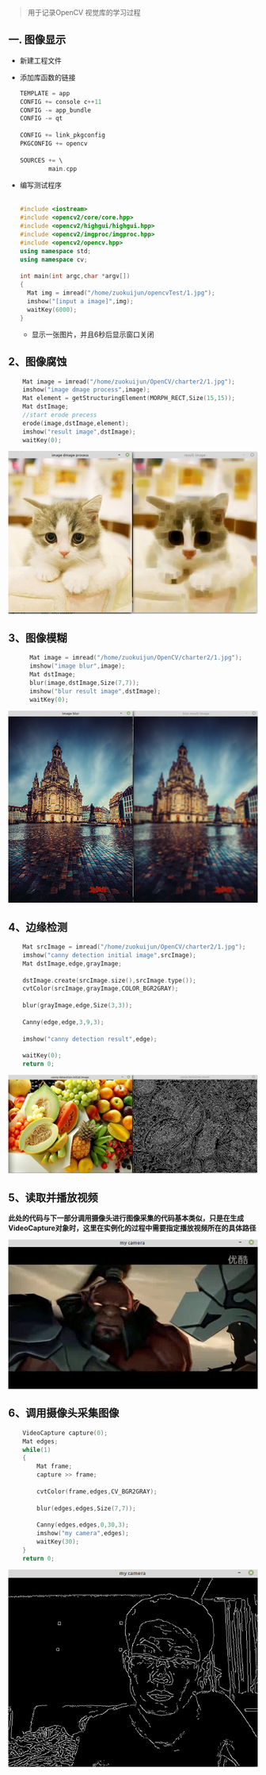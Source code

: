 

>  用于记录OpenCV 视觉库的学习过程
>

## 一. 图像显示

* 新建工程文件

* 添加库函数的链接

  ```c++
  TEMPLATE = app
  CONFIG += console c++11
  CONFIG -= app_bundle
  CONFIG -= qt
  
  CONFIG += link_pkgconfig
  PKGCONFIG += opencv
  
  SOURCES += \
          main.cpp
  ```

* 编写测试程序

  ```c++
  
  #include <iostream>
  #include <opencv2/core/core.hpp>
  #include <opencv2/highgui/highgui.hpp>
  #include <opencv2/imgproc/imgproc.hpp>
  #include <opencv2/opencv.hpp>
  using namespace std;
  using namespace cv;
  
  int main(int argc,char *argv[])
  {
    Mat img = imread("/home/zuokuijun/opencvTest/1.jpg");
    imshow("[input a image]",img);
    waitKey(6000);
  }
  ```

  * 显示一张图片，并且6秒后显示窗口关闭
## 2、图像腐蚀

```c++
    Mat image = imread("/home/zuokuijun/OpenCV/charter2/1.jpg");
    imshow("image dmage process",image);
    Mat element = getStructuringElement(MORPH_RECT,Size(15,15));
    Mat dstImage;
    //start erode precess
    erode(image,dstImage,element);
    imshow("result image",dstImage);
    waitKey(0);
```

<p align="center">
<img src="./images/fushi.png"/>
</p>

## 3、图像模糊

```c++
      Mat image = imread("/home/zuokuijun/OpenCV/charter2/1.jpg");
      imshow("image blur",image);
      Mat dstImage;
      blur(image,dstImage,Size(7,7));
      imshow("blur result image",dstImage);
      waitKey(0);
```

<p align=center>
 <img src="./images/blur.png"/>
</p>

## 4、边缘检测

```c++
    Mat srcImage = imread("/home/zuokuijun/OpenCV/charter2/1.jpg");
    imshow("canny detection initial image",srcImage);
    Mat dstImage,edge,grayImage;

    dstImage.create(srcImage.size(),srcImage.type());
    cvtColor(srcImage,grayImage,COLOR_BGR2GRAY);

    blur(grayImage,edge,Size(3,3));

    Canny(edge,edge,3,9,3);

    imshow("canny detection result",edge);

    waitKey(0);
    return 0;
```

<p align="center">
<img src="./images/canny.png"/>
</p>

## 5、读取并播放视频

**此处的代码与下一部分调用摄像头进行图像采集的代码基本类似，只是在生成VideoCapture对象时，这里在实例化的过程中需要指定播放视频所在的具体路径**

<p align="center">
<img src="./images/video.png"/>
</p>

## 6、调用摄像头采集图像

```c++
    VideoCapture capture(0);
    Mat edges;
    while(1)
    {
        Mat frame;
        capture >> frame;

        cvtColor(frame,edges,CV_BGR2GRAY);

        blur(edges,edges,Size(7,7));

        Canny(edges,edges,0,30,3);
        imshow("my camera",edges);
        waitKey(30);
    }
    return 0;
```

<p align="center">
<img src="./images/camera.png"/>
</p>